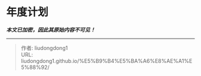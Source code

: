 # 年度计划

***本文已加密，因此其原始内容不可见！***

---

> 作者: liudongdong1  
> URL: liudongdong1.github.io/%E5%B9%B4%E5%BA%A6%E8%AE%A1%E5%88%92/  

